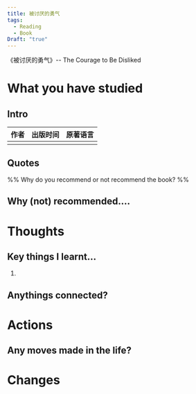 ```yaml
---
title: 被讨厌的勇气
tags:
  - Reading
  - Book
Draft: "true"
---
```

《被讨厌的勇气》-- The Courage to Be Disliked

# What you have studied

## Intro

| 作者  | 出版时间 | 原著语言 |
| --- | ---- | ---- |
|     |      |      |


## Quotes


%% Why do you recommend or not recommend the book? %%
## Why (not) recommended....



# Thoughts
## Key things I learnt...
1. 


## Anythings connected?



# Actions
## Any moves made in the life?




# Changes

